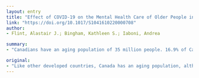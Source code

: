 ```yaml
---
layout: entry
title: "Effect of COVID-19 on the Mental Health Care of Older People in Canada"
link: "https://doi.org/10.1017/S1041610220000708"
author:
- Flint, Alastair J.; Bingham, Kathleen S.; Iaboni, Andrea

summary:
- "Canadians have an aging population of 35 million people. 16.9% of Canadian seniors are 65 years or older. The virus responsible for Coronavirus Disease 2019 (COVID-19) can affect persons of any age. But older adults are particularly vulnerable to serious infection and death. Residents of LTCH have accounted for a disproportionate number of infections and deaths. As of mid-April 2020, more than 40% of COVID19 related deaths in Canada had occurred in. Canadian seniors live in long-term care homes (Statistics Canada, though less than most other developed nations. Of a total population, 16."

original:
- "Like other developed countries, Canada has an aging population, although less so than most other G7 nations. Of a total population of 35 million people, 16.9% are aged 65 years or older (Statistics Canada, 2017a). Although the virus responsible for Coronavirus Disease 2019 (COVID-19) can affect persons of any age, older adults are particularly vulnerable to serious infection and death (Verity et al., 2020), because of an age-related decline in immune function and the likelihood of having more pre-existing health conditions than younger individuals (Nikolich-Zugich et al., 2020). Moreover, although only 5% of Canadian seniors live in long-term care homes (LTCH) (nursing homes) (Statistics Canada, 2017b), residents of LTCH have accounted for a disproportionate number of infections and deaths due to COVID-19 in Canada (Hsu & Lane, 2020). As of mid-April 2020, more than 40% of COVID-19 related deaths in Canada had occurred in LTCH (Hsu & Lane, 2020)."
---
```


